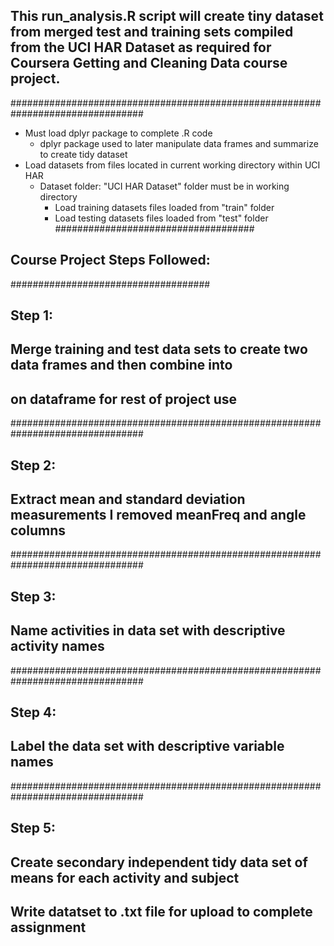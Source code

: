 ## This run_analysis.R script will create tiny dataset from merged test and training sets compiled from the UCI HAR Dataset as required for Coursera Getting and Cleaning Data course project.
################################################################################
* Must load dplyr package to complete .R code
  * dplyr package used to later manipulate data frames and summarize to create tidy dataset
* Load datasets from files located in current working directory within UCI HAR
  * Dataset folder: "UCI HAR Dataset" folder must be in working directory
    * Load training datasets files loaded from "train" folder
    * Load testing datasets files loaded from "test" folder
####################################
## Course Project Steps Followed: ##
####################################
## Step 1: 
## Merge training and test data sets to create two data frames and then combine into 
## on dataframe for rest of project use
################################################################################
## Step 2: 
## Extract mean and standard deviation measurements I removed meanFreq and angle columns
################################################################################
## Step 3: 
## Name activities in data set with descriptive activity names
################################################################################
## Step 4: 
## Label the data set with descriptive variable names
################################################################################
## Step 5: 
## Create secondary independent tidy data set of means for each activity and subject
## Write datatset to .txt file for upload to complete assignment